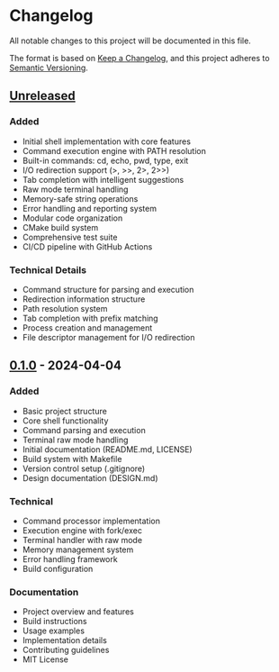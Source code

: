 # Changelog
All notable changes to this project will be documented in this file.

The format is based on [Keep a Changelog](https://keepachangelog.com/en/1.0.0/),
and this project adheres to [Semantic Versioning](https://semver.org/spec/v2.0.0.html).

## [Unreleased]

### Added
- Initial shell implementation with core features
- Command execution engine with PATH resolution
- Built-in commands: cd, echo, pwd, type, exit
- I/O redirection support (>, >>, 2>, 2>>)
- Tab completion with intelligent suggestions
- Raw mode terminal handling
- Memory-safe string operations
- Error handling and reporting system
- Modular code organization
- CMake build system
- Comprehensive test suite
- CI/CD pipeline with GitHub Actions

### Technical Details
- Command structure for parsing and execution
- Redirection information structure
- Path resolution system
- Tab completion with prefix matching
- Process creation and management
- File descriptor management for I/O redirection

## [0.1.0] - 2024-04-04

### Added
- Basic project structure
- Core shell functionality
- Command parsing and execution
- Terminal raw mode handling
- Initial documentation (README.md, LICENSE)
- Build system with Makefile
- Version control setup (.gitignore)
- Design documentation (DESIGN.md)

### Technical
- Command processor implementation
- Execution engine with fork/exec
- Terminal handler with raw mode
- Memory management system
- Error handling framework
- Build configuration

### Documentation
- Project overview and features
- Build instructions
- Usage examples
- Implementation details
- Contributing guidelines
- MIT License

[Unreleased]: https://github.com/username/C-Shell/compare/v0.1.0...HEAD
[0.1.0]: https://github.com/username/C-Shell/releases/tag/v0.1.0